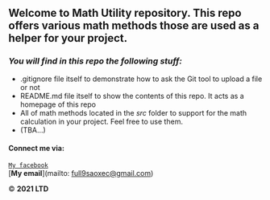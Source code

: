 ## Welcome to Math Utility repository. This repo offers various math methods those are used as a helper for your project.

### *_You will find in this repo the following stuff:_*
* .gitignore file itself to demonstrate how to ask the Git tool to upload a file or not
* README.md file itself to show the contents of this repo. It acts as a homepage of this repo
* All of math methods located in the *src* folder to support for the math calculation in your project. Feel free to use them.
* (TBA...)

#### Connect me via:
[```My facebook```](https://facebook.com/NLTTTDN.12760015/)  
[__My email__](mailto: full9saoxec@gmail.com)

© __2021 LTD__